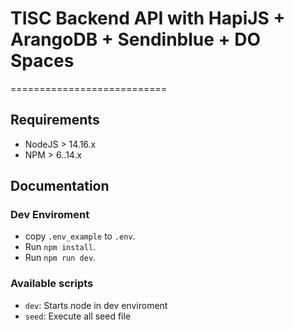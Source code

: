 # TISC Backend API with HapiJS + ArangoDB + Sendinblue + DO Spaces

===========================

## Requirements

- NodeJS > 14.16.x
- NPM > 6..14.x

## Documentation

### Dev Enviroment

- copy `.env_example` to `.env`.
- Run `npm install`.
- Run `npm run dev`.

### Available scripts

- `dev`: Starts node in dev enviroment
- `seed`: Execute all seed file
